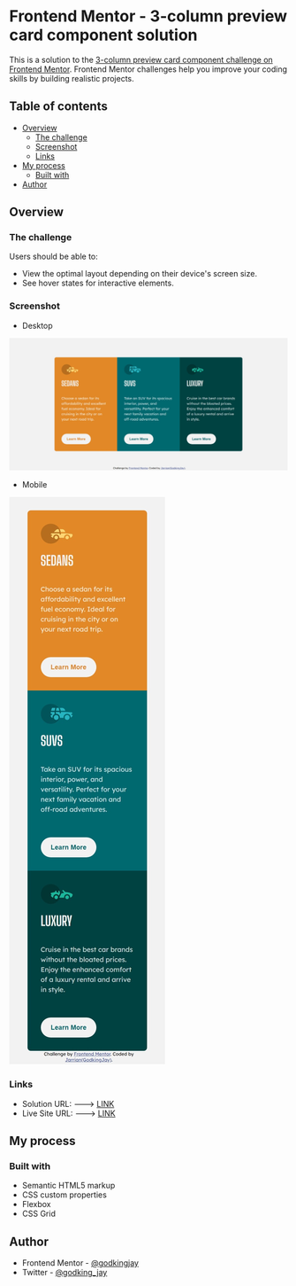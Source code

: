 # Frontend Mentor - 3-column preview card component solution

This is a solution to the [3-column preview card component challenge on Frontend Mentor](https://www.frontendmentor.io/challenges/3column-preview-card-component-pH92eAR2-). Frontend Mentor challenges help you improve your coding skills by building realistic projects. 

## Table of contents

- [Overview](#overview)
  - [The challenge](#the-challenge)
  - [Screenshot](#screenshot)
  - [Links](#links)
- [My process](#my-process)
  - [Built with](#built-with)
- [Author](#author)

## Overview

### The challenge

Users should be able to:

- View the optimal layout depending on their device's screen size.
- See hover states for interactive elements.

### Screenshot

- Desktop

![Desktop](./screenshot.jpg)

- Mobile

![Mobile](./screenshot-mobile.jpg)

### Links

- Solution URL: ---> [LINK](https://www.frontendmentor.io/solutions/responsive-nft-preview-card-component-Qm0zDGNx3p)
- Live Site URL: ---> [LINK](https://godkingjay.github.io/frontendmentor.io_3-Column-Preview-Card-Component/)

## My process

### Built with

- Semantic HTML5 markup
- CSS custom properties
- Flexbox
- CSS Grid

## Author

- Frontend Mentor - [@godkingjay](https://www.frontendmentor.io/profile/godkingjay)
- Twitter - [@godking_jay](https://www.twitter.com/godking_jay)
